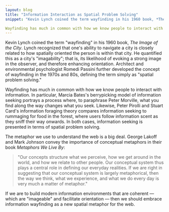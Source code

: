 ```yaml
---
layout: blog
title: "Information Interaction as Spatial Problem Solving"
snippet: "Kevin Lynch coined the term wayfinding in his 1960 book, *The Image of the City*. Lynch recognized that one's ability to navigate a city is closely related to how spatially oriented the person is within that city. He quantified this as a city's imagability; that is, its likelihood of evoking a strong image in the observer, and therefore enhancing orientation. Architect and environmental psychologist Romedi Passini further developed the concept of wayfinding in the 1970s and 80s, defining the term simply as "spatial problem solving."

Wayfinding has much in common with how we know people to interact with information. In particular, Marcia Bates's berrypicking model of information seeking portrays a process where, to paraphrase Peter Morville, what you find along the way changes what you seek. Likewise, Peter Pirolli and Stuart Card's information foraging theory compares information seeking to rummaging for food in the forest, where users follow information scent as they sniff their way onwards. In both cases, information seeking is presented in terms of spatial problem solving."
---
```


Kevin Lynch coined the term "wayfinding" in his 1960 book, *The Image of the City*. Lynch recognized that one's ability to navigate a city is closely related to how spatially oriented the person is within that city. He quantified this as a city's "imagability"; that is, its likelihood of evoking a strong image in the observer, and therefore enhancing orientation. Architect and environmental psychologist Romedi Passini further developed the concept of wayfinding in the 1970s and 80s, defining the term simply as "spatial problem solving."

Wayfinding has much in common with how we know people to interact with information. In particular, Marcia Bates's berrypicking model of information seeking portrays a process where, to paraphrase Peter Morville, what you find along the way changes what you seek. Likewise, Peter Pirolli and Stuart Card's information foraging theory compares information seeking to rummaging for food in the forest, where users follow information scent as they sniff their way onwards. In both cases, information seeking is presented in terms of spatial problem solving.

The metaphor we use to understand the web is a big deal. George Lakoff and Mark Johnson convey the importance of conceptual metaphors in their book *Metaphors We Live By*: 

> "Our concepts structure what we perceive, how we get around in the world, and how we relate to other people. Our conceptual system thus plays a central role in defining our everyday realities. If we are right in suggesting that our conceptual system is largely metaphorical, then the way we think, what we experience, and what we do every day is very much a matter of metaphor."

If we are to build modern information environments that are coherent — which are "imageable" and facilitate orientation — then we should embrace information wayfinding as a new spatial metaphor for the web.